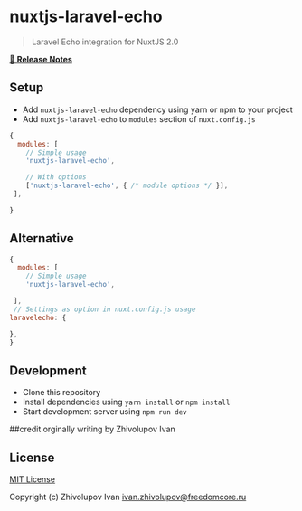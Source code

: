 # nuxtjs-laravel-echo

> Laravel Echo integration for NuxtJS 2.0

[📖 **Release Notes**](./CHANGELOG.md)

## Setup

- Add `nuxtjs-laravel-echo` dependency using yarn or npm to your project
- Add `nuxtjs-laravel-echo` to `modules` section of `nuxt.config.js`

```js
{
  modules: [
    // Simple usage
    'nuxtjs-laravel-echo',

    // With options
    ['nuxtjs-laravel-echo', { /* module options */ }],
 ],

}
```

## Alternative

```js
{
  modules: [
    // Simple usage
    'nuxtjs-laravel-echo',

 ],
 // Settings as option in nuxt.config.js usage
laravelecho: {

},
}
```

## Development

- Clone this repository
- Install dependencies using `yarn install` or `npm install`
- Start development server using `npm run dev`

##credit
orginally writing by Zhivolupov Ivan

## License

[MIT License](./LICENSE)

Copyright (c) Zhivolupov Ivan <ivan.zhivolupov@freedomcore.ru>

<!-- Badges -->
